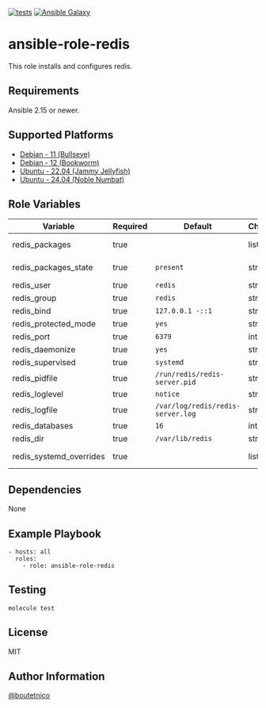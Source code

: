 [![tests](https://github.com/boutetnico/ansible-role-redis/workflows/Test%20ansible%20role/badge.svg)](https://github.com/boutetnico/ansible-role-redis/actions?query=workflow%3A%22Test+ansible+role%22)
[![Ansible Galaxy](https://img.shields.io/badge/galaxy-boutetnico.redis-blue.svg)](https://galaxy.ansible.com/boutetnico/redis)

ansible-role-redis
==================

This role installs and configures redis.

Requirements
------------

Ansible 2.15 or newer.

Supported Platforms
-------------------

- [Debian - 11 (Bullseye)](https://wiki.debian.org/DebianBullseye)
- [Debian - 12 (Bookworm)](https://wiki.debian.org/DebianBookworm)
- [Ubuntu - 22.04 (Jammy Jellyfish)](http://releases.ubuntu.com/22.04/)
- [Ubuntu - 24.04 (Noble Numbat)](http://releases.ubuntu.com/24.04/)

Role Variables
--------------

| Variable                     | Required | Default                           | Choices   | Comments                    |
|------------------------------|----------|-----------------------------------|-----------|-----------------------------|
| redis_packages               | true     |                                   | list      | See `defaults/main.yml`.    |
| redis_packages_state         | true     | `present`                         | string    | Use `latest` to update.     |
| redis_user                   | true     | `redis`                           | string    |                             |
| redis_group                  | true     | `redis`                           | string    |                             |
| redis_bind                   | true     | `127.0.0.1 -::1`                  | string    |                             |
| redis_protected_mode         | true     | `yes`                             | string    |                             |
| redis_port                   | true     | `6379`                            | int       |                             |
| redis_daemonize              | true     | `yes`                             | string    |                             |
| redis_supervised             | true     | `systemd`                         | string    |                             |
| redis_pidfile                | true     | `/run/redis/redis-server.pid`     | string    |                             |
| redis_loglevel               | true     | `notice`                          | string    |                             |
| redis_logfile                | true     | `/var/log/redis/redis-server.log` | string    |                             |
| redis_databases              | true     | `16`                              | int       |                             |
| redis_dir                    | true     | `/var/lib/redis`                  | string    |                             |
| redis_systemd_overrides      | true     |                                   | list      | See `defaults/main.yml`.    |

Dependencies
------------

None

Example Playbook
----------------

    - hosts: all
      roles:
        - role: ansible-role-redis

Testing
-------

    molecule test

License
-------

MIT

Author Information
------------------

[@boutetnico](https://github.com/boutetnico)
